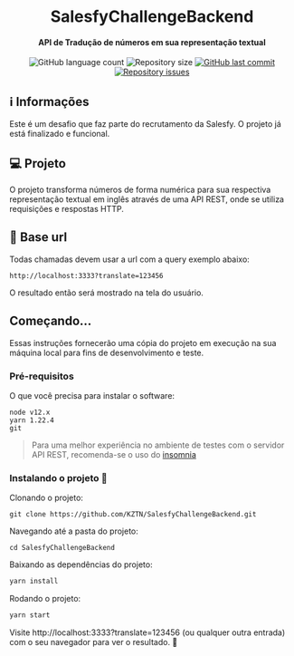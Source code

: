 <h1 align="center">SalesfyChallengeBackend</h1>
<h4 align="center">
  API de Tradução de números em sua representação textual
</h4>
<p align="center">
  <img alt="GitHub language count" src="https://img.shields.io/github/languages/count/KZTN/SalesfyChallengeBackend.svg">

  <img alt="Repository size" src="https://img.shields.io/github/repo-size/KZTN/SalesfyChallengeBackend.svg">
  
  <a href="https://github.com/KZTN/SalesfyChallengeBackend/commits/master">
    <img alt="GitHub last commit" src="https://img.shields.io/github/last-commit/KZTN/SalesfyChallengeBackend.svg">
  </a>

  <a href="https://github.com/KZTN/SalesfyChallengeBackend/issues">
    <img alt="Repository issues" src="https://img.shields.io/github/issues/KZTN/SalesfyChallengeBackend.svg">
  </a>

</p>

## ℹ️  Informações

Este é um desafio que faz parte do recrutamento da Salesfy. O projeto já está finalizado e funcional.

## 💻 Projeto

O projeto transforma números de forma numérica para sua respectiva representação textual em inglês através de uma API REST, onde se utiliza requisições e respostas HTTP.

## 🔌 Base url 

Todas chamadas devem usar a url com a query exemplo abaixo:
```
http://localhost:3333?translate=123456
```
O resultado então será mostrado na tela do usuário.

## Começando...
Essas instruções fornecerão uma cópia do projeto em execução na sua máquina local para fins de desenvolvimento e teste.

### Pré-requisitos
O que você precisa para instalar o software:

```
node v12.x
yarn 1.22.4
git
```
> Para uma melhor experiência no ambiente de testes com o servidor API REST, recomenda-se o uso do [insomnia](https://insomnia.rest/)

### Instalando o projeto 🚀
Clonando o projeto:

```
git clone https://github.com/KZTN/SalesfyChallengeBackend.git
```

Navegando até a pasta do projeto:

```
cd SalesfyChallengeBackend
```


Baixando as dependências do projeto:

```bash
yarn install
```

Rodando o projeto:

```bash
yarn start
```

Visite http://localhost:3333?translate=123456 (ou qualquer outra entrada) com o seu navegador para ver o resultado. 🎉
